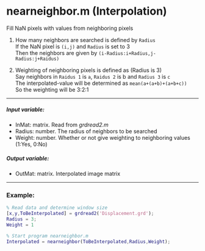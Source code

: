 # nearneighbor.m (Interpolation)

Fill NaN pixels with values from neighboring pixels  

1. How many neighbors are searched is defined by `Radius`  
  If the NaN pixel is `(i,j)` and `Radius` is set to 3  
  Then the neighbors are given by `(i-Radius:i+Radius,j-Radius:j+Raidus)`
  
2. Weighting of neighboring pixels is defined as (Radius is 3)  
  Say neighbors in `Raidus 1` is `a`, `Raidus 2` is b and `Radius 3` is `c`  
  The interpolated-value will be determined as `mean(a+(a+b)+(a+b+c))`  
  So the weighting will be 3:2:1


---
##### Input variable:
   * InMat: matrix. Read from *grdread2.m*
   * Radius: number. The radius of neighbors to be searched
   * Weight: number. Whether or not give weighting to neighboring values (1:Yes, 0:No)
##### Output variable:
   * OutMat: matrix. Interpolated image matrix
---
### Example:
```MatLab
% Read data and determine window size
[x,y,ToBeInterpolated] = grdread2('Displacement.grd');
Radius = 3;
Weight = 1

% Start program nearneighbor.m
Interpolated = nearneighbor(ToBeInterpolated,Radius,Weight);
```

